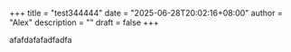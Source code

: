 +++ 
title = "test344444"
date = "2025-06-28T20:02:16+08:00"
author = "Alex"
description = ""
draft = false
+++ 

afafdafafadfadfa